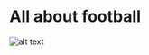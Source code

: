 # All about football 

![alt text]([https://github.com/memtarhan/daball/blob/[branch]/image.jpg?raw=true](https://github.com/memtarhan/daball/blob/main/Simulator%20Screenshot%20-%20iPhone%2016%20Pro%20-%202025-01-13%20at%2014.06.35.png?raw=true))
